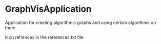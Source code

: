 # GraphVisApplication
Application for creating algorithmic graphs and using certain algorithms on them. 

Icon refrences in the references.txt file
